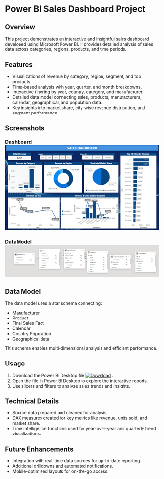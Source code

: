 # Power BI Sales Dashboard Project

## Overview
This project demonstrates an interactive and insightful sales dashboard developed using Microsoft Power BI. It provides detailed analysis of sales data across categories, regions, products, and time periods.

## Features
- Visualizations of revenue by category, region, segment, and top products.
- Time-based analysis with year, quarter, and month breakdowns.
- Interactive filtering by year, country, category, and manufacturer.
- Detailed data model connecting sales, products, manufacturers, calendar, geographical, and population data.
- Key insights into market share, city-wise revenue distribution, and segment performance.

## Screenshots
### Dashboard![Dashboard](Screenshots/Screenshot%202025-09-05%20163205.png)
### DataModel![Data Model](Screenshots/Screenshot%202025-09-05%20164332.png)

## Data Model
The data model uses a star schema connecting:
- Manufacturer
- Product
- Final Sales Fact
- Calendar
- Country Population
- Geographical data

This schema enables multi-dimensional analysis and efficient performance.

## Usage
1. Download the Power BI Desktop file [![Download](https://img.shields.io/badge/Download-Report-blue)](https://github.com/vishalmishra-27/PowerBI-Sales-Analysis/raw/refs/heads/main/VanArsdel%20Sales%20Project.pbix)
.
2. Open the file in Power BI Desktop to explore the interactive reports.
3. Use slicers and filters to analyze sales trends and insights.

## Technical Details
- Source data prepared and cleaned for analysis.
- DAX measures created for key metrics like revenue, units sold, and market share.
- Time intelligence functions used for year-over-year and quarterly trend visualizations.

## Future Enhancements
- Integration with real-time data sources for up-to-date reporting.
- Additional drilldowns and automated notifications.
- Mobile-optimized layouts for on-the-go access.
